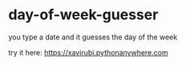# day-of-week-guesser

you type a date and it guesses the day of the week

try it here: https://xavirubi.pythonanywhere.com
